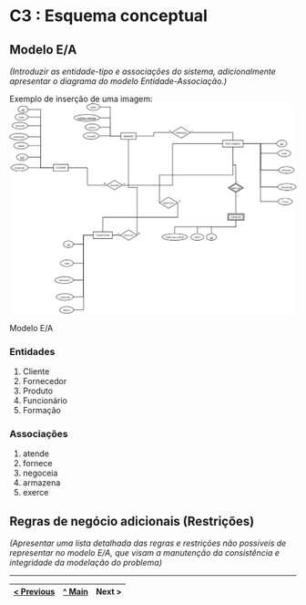 # C3 : Esquema conceptual

## Modelo E/A
_(Introduzir as entidade-tipo e associações do sistema, adicionalmente apresentar o diagrama do modelo Entidade-Associação.)_

Exemplo de inserção de uma imagem:   
![Modelo E/A](images/image01.png)   

Modelo E/A

### Entidades

1. Cliente
2. Fornecedor
3. Produto
4. Funcionário
5. Formação

### Associações

1. atende
2. fornece
3. negoceia
4. armazena
5. exerce


## Regras de negócio adicionais (Restrições)
_(Apresentar uma lista detalhada das regras e restrições não possíveis de representar no modelo E/A, que visam a manutenção da consistência e integridade da modelação do problema)_

---
[< Previous](rei02.md) | [^ Main](https://github.com/TCM22-SIBD-G03/TCM22-SIBD-G03) | Next >
:--- | :---: | ---: 